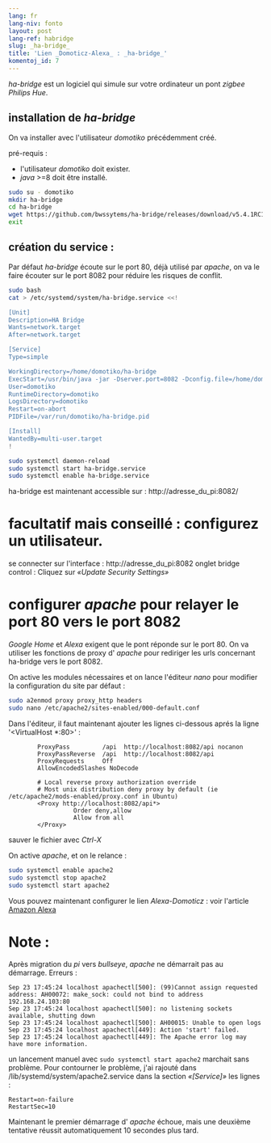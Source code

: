 ```yaml
---
lang: fr
lang-niv: fonto
layout: post
lang-ref: habridge
slug: _ha-bridge_
title: 'Lien _Domoticz-Alexa_ : _ha-bridge_'
komentoj_id: 7
---
```


 _ha-bridge_ est un logiciel qui simule sur votre ordinateur un pont _zigbee Philips Hue_.


## installation de _ha-bridge_
On va installer avec l'utilisateur _domotiko_ précédemment créé.

pré-requis : 
* l'utilisateur _domotiko_ doit exister.
* _java_ >=8 doit être installé.

```bash
sudo su - domotiko
mkdir ha-bridge
cd ha-bridge
wget https://github.com/bwssytems/ha-bridge/releases/download/v5.4.1RC1/ha-bridge-5.4.1RC1.jar -O ha-bridge.jar
exit
```


## création du service :
Par défaut _ha-bridge_ écoute sur le port 80, déjà utilisé par _apache_, on va le faire écouter sur le port 8082 pour réduire les risques de conflit.

``` bash
sudo bash
cat > /etc/systemd/system/ha-bridge.service <<!

[Unit]
Description=HA Bridge
Wants=network.target
After=network.target

[Service]
Type=simple

WorkingDirectory=/home/domotiko/ha-bridge
ExecStart=/usr/bin/java -jar -Dserver.port=8082 -Dconfig.file=/home/domotiko/ha-bridge/data/habridge.config /home/domotiko/ha-bridge/ha-bridge.jar
User=domotiko
RuntimeDirectory=domotiko
LogsDirectory=domotiko
Restart=on-abort
PIDFile=/var/run/domotiko/ha-bridge.pid

[Install]
WantedBy=multi-user.target
!

sudo systemctl daemon-reload
sudo systemctl start ha-bridge.service
sudo systemctl enable ha-bridge.service
```

ha-bridge est maintenant accessible sur : http://adresse_du_pi:8082/

# facultatif mais conseillé : configurez un utilisateur.
se connecter sur l'interface : http://adresse_du_pi:8082
onglet bridge control :
Cliquez sur _«Update Security Settings»_

# configurer _apache_ pour relayer le port 80 vers le port 8082
_Google Home_ et _Alexa_ exigent que le pont réponde sur le port 80.
On va utiliser les fonctions de proxy d' _apache_ pour rediriger les urls concernant ha-bridge vers le port 8082.

On active les modules nécessaires et on lance l'éditeur _nano_ pour modifier la configuration du site par défaut :

``` bash
sudo a2enmod proxy proxy_http headers
sudo nano /etc/apache2/sites-enabled/000-default.conf
```

Dans l'éditeur, il faut maintenant ajouter les lignes ci-dessous aprés la ligne '<VirtualHost *:80>' :
```
        ProxyPass         /api  http://localhost:8082/api nocanon
        ProxyPassReverse  /api  http://localhost:8082/api
        ProxyRequests     Off
        AllowEncodedSlashes NoDecode

        # Local reverse proxy authorization override
        # Most unix distribution deny proxy by default (ie /etc/apache2/mods-enabled/proxy.conf in Ubuntu)
        <Proxy http://localhost:8082/api*>
                  Order deny,allow
                  Allow from all
        </Proxy>
```
sauver le fichier avec _Ctrl-X_

On active _apache_, et on le relance :
```bash
sudo systemctl enable apache2
sudo systemctl stop apache2
sudo systemctl start apache2
```

Vous pouvez maintenant configurer le lien _Alexa-Domoticz_ : voir l'article
[Amazon Alexa](2021-08-14-alexa.md)

# Note :
Après migration du _pi_ vers _bullseye_, _apache_ ne démarrait pas au démarrage.
Erreurs :
```
Sep 23 17:45:24 localhost apachectl[500]: (99)Cannot assign requested address: AH00072: make_sock: could not bind to address 192.168.24.103:80
Sep 23 17:45:24 localhost apachectl[500]: no listening sockets available, shutting down
Sep 23 17:45:24 localhost apachectl[500]: AH00015: Unable to open logs
Sep 23 17:45:24 localhost apachectl[449]: Action 'start' failed.
Sep 23 17:45:24 localhost apachectl[449]: The Apache error log may have more information.
```

un lancement manuel avec `sudo systemctl start apache2` marchait sans problème.
Pour contourner le problème, j'ai rajouté dans /lib/systemd/system/apache2.service dans la section _«[Service]»_ les lignes :
```
Restart=on-failure
RestartSec=10
```

Maintenant le premier démarrage d' _apache_ échoue, mais une deuxième tentative réussit automatiquement 10 secondes plus tard.

